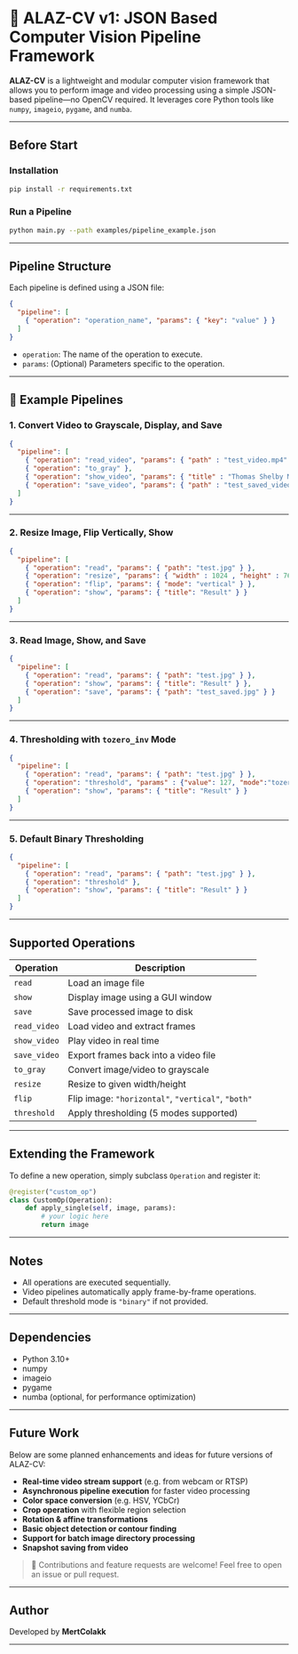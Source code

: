 # 🎯 ALAZ-CV v1: JSON Based Computer Vision Pipeline Framework

**ALAZ-CV** is a lightweight and modular computer vision framework that allows you to perform image and video processing using a simple JSON-based pipeline—no OpenCV required. It leverages core Python tools like `numpy`, `imageio`, `pygame`, and `numba`.

---

## Before Start

### Installation
```bash
pip install -r requirements.txt
```

### Run a Pipeline

```bash
python main.py --path examples/pipeline_example.json
```

---

## Pipeline Structure

Each pipeline is defined using a JSON file:

```json
{
  "pipeline": [
    { "operation": "operation_name", "params": { "key": "value" } }
  ]
}
```

* `operation`: The name of the operation to execute.
* `params`: (Optional) Parameters specific to the operation.

---

## 🧪 Example Pipelines

### 1. Convert Video to Grayscale, Display, and Save

```json
{
  "pipeline": [
    { "operation": "read_video", "params": { "path" : "test_video.mp4" } },
    { "operation": "to_gray" },
    { "operation": "show_video", "params": { "title" : "Thomas Shelby Mafia Sigma" } },
    { "operation": "save_video", "params": { "path" : "test_saved_video.mp4", "fps" : 24 } }
  ]
}
```

---

### 2. Resize Image, Flip Vertically, Show

```json
{
  "pipeline": [
    { "operation": "read", "params": { "path": "test.jpg" } },
    { "operation": "resize", "params": { "width" : 1024 , "height" : 768} },
    { "operation": "flip", "params": { "mode": "vertical" } },
    { "operation": "show", "params": { "title": "Result" } }
  ]
}
```

---

### 3. Read Image, Show, and Save

```json
{
  "pipeline": [
    { "operation": "read", "params": { "path": "test.jpg" } },
    { "operation": "show", "params": { "title": "Result" } },
    { "operation": "save", "params": { "path": "test_saved.jpg" } }
  ]
}
```

---

### 4. Thresholding with `tozero_inv` Mode

```json
{
  "pipeline": [
    { "operation": "read", "params": { "path": "test.jpg" } },
    { "operation": "threshold", "params" : {"value": 127, "mode":"tozero_inv"} },
    { "operation": "show", "params": { "title": "Result" } }
  ]
}
```

---

### 5. Default Binary Thresholding

```json
{
  "pipeline": [
    { "operation": "read", "params": { "path": "test.jpg" } },
    { "operation": "threshold" },
    { "operation": "show", "params": { "title": "Result" } }
  ]
}
```

---

## Supported Operations

| Operation    | Description                                        |
| ------------ | -------------------------------------------------- |
| `read`       | Load an image file                                 |
| `show`       | Display image using a GUI window                   |
| `save`       | Save processed image to disk                       |
| `read_video` | Load video and extract frames                      |
| `show_video` | Play video in real time                            |
| `save_video` | Export frames back into a video file               |
| `to_gray`    | Convert image/video to grayscale                   |
| `resize`     | Resize to given width/height                       |
| `flip`       | Flip image: `"horizontal"`, `"vertical"`, `"both"` |
| `threshold`  | Apply thresholding (5 modes supported)             |

---

## Extending the Framework

To define a new operation, simply subclass `Operation` and register it:

```python
@register("custom_op")
class CustomOp(Operation):
    def apply_single(self, image, params):
        # your logic here
        return image
```

---

## Notes

* All operations are executed sequentially.
* Video pipelines automatically apply frame-by-frame operations.
* Default threshold mode is `"binary"` if not provided.

---

## Dependencies

* Python 3.10+
* numpy
* imageio
* pygame
* numba (optional, for performance optimization)

---

## Future Work

Below are some planned enhancements and ideas for future versions of ALAZ-CV:

- **Real-time video stream support** (e.g. from webcam or RTSP)
- **Asynchronous pipeline execution** for faster video processing
- **Color space conversion** (e.g. HSV, YCbCr)
- **Crop operation** with flexible region selection
- **Rotation & affine transformations**
- **Basic object detection or contour finding**
- **Support for batch image directory processing**
- **Snapshot saving from video**

> 💬 Contributions and feature requests are welcome! Feel free to open an issue or pull request.

---

## Author

Developed by **MertColakk**

---
